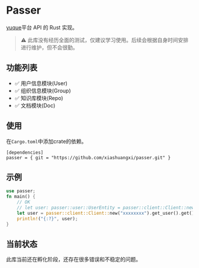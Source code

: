 # Passer
[yuque]平台 API 的 Rust 实现。

> ⚠ 此库没有经历全面的测试，仅建议学习使用。后续会根据自身时间安排进行维护，但不会很勤。

## 功能列表
- ✅ 用户信息模块(User)
- ✅ 组织信息模块(Group)
- ✅ 知识库模块(Repo)
- ✅ 文档模块(Doc)

## 使用
在`Cargo.toml`中添加crate的依赖。
```
[dependencies]
passer = { git = "https://github.com/xiashuangxi/passer.git" }
```

## 示例
``` rust
use passer;
fn main() {
    // OK
    // let user: passer::user::UserEntity = passer::client::Client::new("xxxxxxxx").get_user().get().unwrap();
    let user = passer::client::Client::new("xxxxxxxx").get_user().get().unwrap();
    println!("{:?}", user);
}
```

## 当前状态
此库当前还在孵化阶段，还存在很多错误和不稳定的问题。

[yuque]: https://www.yuque.com
